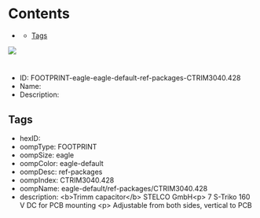 



Contents
========

* [](#)
	* [Tags](#tags)
  
![][im]
# 

- ID: FOOTPRINT-eagle-eagle-default-ref-packages-CTRIM3040.428
- Name: 
- Description: 

## Tags

- hexID: 
- oompType: FOOTPRINT
- oompSize: eagle
- oompColor: eagle-default
- oompDesc: ref-packages
- oompIndex: CTRIM3040.428
- oompName: eagle-default/ref-packages/CTRIM3040.428
- description: &lt;b&gt;Trimm capacitor&lt;/b&gt; STELCO GmbH&lt;p&gt;&#xD;
 7 S-Triko 160 V DC for PCB mounting &lt;p&gt;&#xD;
 Adjustable from both sides, vertical to PCB



[im]: image.png
